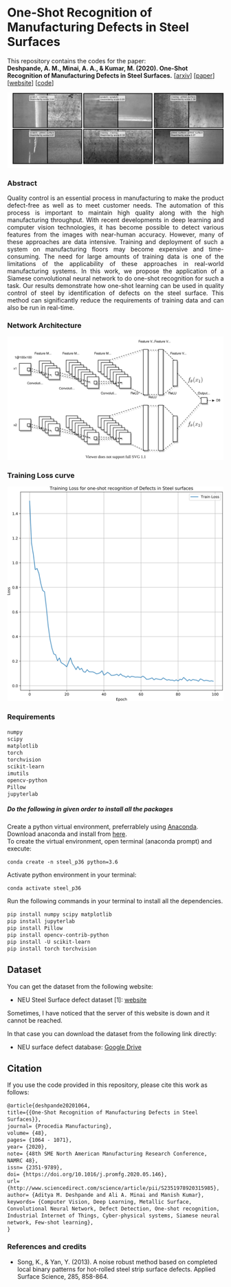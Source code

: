 # One-Shot Recognition of Manufacturing Defects in Steel Surfaces

This repository contains the codes for the paper:  
**Deshpande, A. M., Minai, A. A., & Kumar, M. (2020). One-Shot Recognition of Manufacturing Defects in Steel Surfaces.** [[arxiv](https://arxiv.org/abs/2005.05815)] [[paper](https://doi.org/10.1016/j.promfg.2020.05.146)] [[website](https://adipandas.github.io/one-shot-steel-surfaces/)] [[code](https://github.com/adipandas/one-shot-steel-surfaces)]

<img src="assets/one_shot_steel_defect_demo.svg">

### Abstract

<p align=" justify">
Quality control is an essential process in manufacturing to make the product defect-free as well as to meet customer needs. The automation of this process is important to maintain high quality along with the high manufacturing throughput. With recent developments in deep learning and computer vision technologies, it has become possible to detect various features from the images with near-human accuracy. However, many of these approaches are data intensive. Training and deployment of such a system on manufacturing floors may become expensive and time-consuming. The need for large amounts of training data is one of the limitations of the applicability of these approaches in real-world manufacturing systems. In this work, we propose the application of a Siamese convolutional neural network to do one-shot recognition for such a task. Our results demonstrate how one-shot learning can be used in quality control of steel by identification of defects on the steel surface. This method can significantly reduce the requirements of training data and can also be run in real-time.
</p>

### Network Architecture

<img src="assets/siamese_network.svg" width="800px">

### Training Loss curve
<div>
<img src="assets/final_train_loss.svg" width="800px" height="500px"/>
</div>

### Requirements
```
numpy
scipy
matplotlib
torch
torchvision
scikit-learn
imutils
opencv-python
Pillow
jupyterlab
```

##### Do the following in given order to install all the packages

Create a python virtual environment, preferrablely using [Anaconda](https://www.anaconda.com/products/individual/get-started).  
Download anaconda and install from [here](https://www.anaconda.com/products/individual/get-started).  
To create the virtual environment, open terminal (anaconda prompt) and execute:
```
conda create -n steel_p36 python=3.6
```

Activate python environment in your terminal:
```
conda activate steel_p36
```

Run the following commands in your terminal to install all the dependencies.
```
pip install numpy scipy matplotlib
pip install jupyterlab
pip install Pillow
pip install opencv-contrib-python
pip install -U scikit-learn
pip install torch torchvision
```

## Dataset
You can get the dataset from the following website:

* NEU Steel Surface defect dataset [1]: [website](http://faculty.neu.edu.cn/yunhyan/NEU_surface_defect_database.html)

Sometimes, I have noticed that the server of this website is down and it cannot be reached.

In that case you can download the dataset from the following link directly:
* NEU surface defect database: [Google Drive](https://drive.google.com/open?id=0B5OUtBsSxu1Bdjh4dk1SeGYtNFU)

## Citation

If you use the code provided in this repository, please cite this work as follows:
```
@article{deshpande20201064,
title={{One-Shot Recognition of Manufacturing Defects in Steel Surfaces}},
journal= {Procedia Manufacturing},
volume= {48},
pages= {1064 - 1071},
year= {2020},
note= {48th SME North American Manufacturing Research Conference, NAMRC 48},
issn= {2351-9789},
doi= {https://doi.org/10.1016/j.promfg.2020.05.146},
url= {http://www.sciencedirect.com/science/article/pii/S2351978920315985},
author= {Aditya M. Deshpande and Ali A. Minai and Manish Kumar},
keywords= {Computer Vision, Deep Learning, Metallic Surface, Convolutional Neural Network, Defect Detection, One-shot recognition, Industrial Internet of Things, Cyber-physical systems, Siamese neural network, Few-shot learning},
}
```

### References and credits
* Song, K., & Yan, Y. (2013). A noise robust method based on completed local binary patterns for hot-rolled steel strip surface defects. Applied Surface Science, 285, 858-864.
